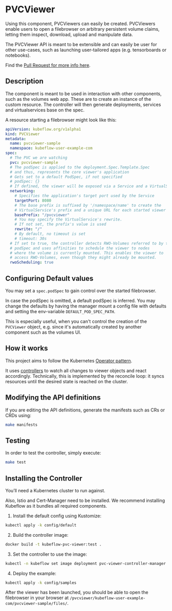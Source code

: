 # PVCViewer
 
Using this component, PVCViewers can easily be created. PVCViewers enable users to open a filebrowser on arbitrary persistent volume claims, letting them inspect, download, upload and manipulate data. 

The PVCViewer API is meant to be extensible and can easily be user for other use-cases, such as launching user-tailored apps (e.g. tensorboards or notebooks).

Find the [Pull Request for more info here](https://github.com/kubeflow/kubeflow/pull/6876).

## Description

The component is meant to be used in interaction with other components, such as the volumes web app. These are to create an instance of the custom resource.
The controller will then generate deployments, services and virtualservices base on the spec.

A resource starting a filebrowser might look like this:

```yaml
apiVersion: kubeflow.org/v1alpha1
kind: PVCViewer
metadata:
  name: pvcviewer-sample
  namespace: kubeflow-user-example-com
spec:
  # The PVC we are watching
  pvc: pvcviewer-sample
  # The podSpec is applied to the deployment.Spec.Template.Spec
  # and thus, represents the core viewer's application
  # Gets set to a default PodSpec, if not specified
  # podSpec: {}
  # If defined, the viewer will be exposed via a Service and a VirtualService
  networking:
    # Specifies the application's target port used by the Service
    targetPort: 8080
    # The base prefix is suffixed by '/namespace/name' to create the
    # VirtualService's prefix and a unique URL for each started viewer
    basePrefix: "/pvcviewer"
    # You may specify the VirtualService's rewrite.
    # If not set, the prefix's value is used
    rewrite: "/"
    # By default, no timeout is set
    # timeout: 30s
  # If set to true, the controller detects RWO-Volumes referred to by the
  # podSpec and uses affinities to schedule the viewer to nodes
  # where the volume is currently mounted. This enables the viewer to
  # access RWO-Volumes, even though they might already be mounted.
  rwoScheduling: true
```

## Configuring Default values

You may set a `spec.podSpec` to gain control over the started filebrowser. 

In case the podSpec is omitted, a default podSpec is inferred.
You may change the defaults by having the manager mount a config file with defaults and setting the env-variable `DEFAULT_POD_SPEC_PATH`. 

This is especially useful, when you can't control the creation of the `PVCViewer` object, e.g. since it's automatically created by another component such as the volumes UI.

## How it works
This project aims to follow the Kubernetes [Operator pattern](https://kubernetes.io/docs/concepts/extend-kubernetes/operator/).

It uses [controllers](https://kubernetes.io/docs/concepts/architecture/controller/) to watch all changes to viewer objects and react accordingly. 
Technically, this is implemented by the reconcile loop: it syncs resources until the desired state is reached on the cluster.

## Modifying the API definitions
If you are editing the API definitions, generate the manifests such as CRs or CRDs using:

```sh
make manifests
```

## Testing 

In order to test the controller, simply execute:

```sh
make test
```

## Installing the Controller

You’ll need a Kubernetes cluster to run against.

Also, Istio and Cert-Manager need to be installed. 
We recommend installing Kubeflow as it bundles all required components.

1. Install the default config using Kustomize:

```sh
kubectl apply -k config/default
```

2. Build the controller image:
	
```sh
docker build -t kubeflow-pvc-viewer:test .
```
	
3. Set the controller to use the image:

```sh
kubectl -n kubeflow set image deployment pvc-viewer-controller-manager manager=kubeflow-pvc-viewer:test
```

4. Deploy the example:

```sh
kubectl apply -k config/samples
```

After the viewer has been launched, you should be able to open the filebrowser in your browser at `/pvcviewer/kubeflow-user-example-com/pvcviewer-sample/files/`.